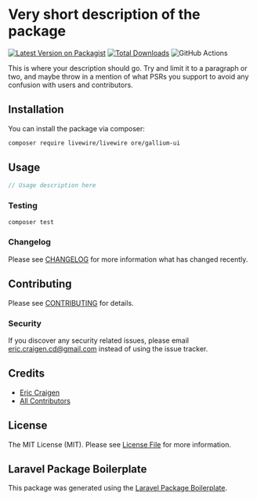 # Very short description of the package

[![Latest Version on Packagist](https://img.shields.io/packagist/v/ore/gallium-ui.svg?style=flat-square)](https://packagist.org/packages/ore/gallium-ui)
[![Total Downloads](https://img.shields.io/packagist/dt/ore/gallium-ui.svg?style=flat-square)](https://packagist.org/packages/ore/gallium-ui)
![GitHub Actions](https://github.com/ore/gallium-ui/actions/workflows/main.yml/badge.svg)

This is where your description should go. Try and limit it to a paragraph or two, and maybe throw in a mention of what PSRs you support to avoid any confusion with users and contributors.

## Installation

You can install the package via composer:

```bash
composer require livewire/livewire ore/gallium-ui
```

## Usage

```php
// Usage description here
```

### Testing

```bash
composer test
```

### Changelog

Please see [CHANGELOG](CHANGELOG.md) for more information what has changed recently.

## Contributing

Please see [CONTRIBUTING](CONTRIBUTING.md) for details.

### Security

If you discover any security related issues, please email eric.craigen.cd@gmail.com instead of using the issue tracker.

## Credits

-   [Eric Craigen](https://github.com/ore)
-   [All Contributors](../../contributors)

## License

The MIT License (MIT). Please see [License File](LICENSE.md) for more information.

## Laravel Package Boilerplate

This package was generated using the [Laravel Package Boilerplate](https://laravelpackageboilerplate.com).
